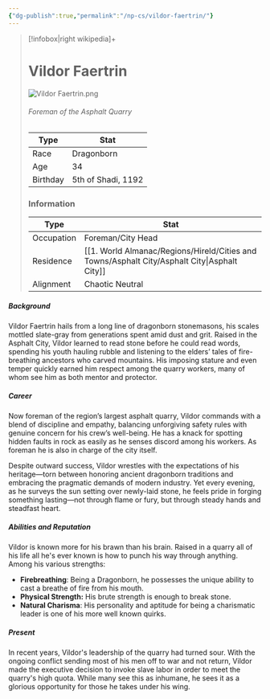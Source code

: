```yaml
---
{"dg-publish":true,"permalink":"/np-cs/vildor-faertrin/"}
---
```





> [!infobox|right wikipedia]+
> # Vildor Faertrin
> ![Vildor Faertrin.png](/img/user/z_Assets/Character%20Images/Vildor%20Faertrin.png)
> ###### Foreman of the Asphalt Quarry
> | Type |  Stat |
> | ---- | --- |
> | Race | Dragonborn |
> | Age | 34 |
> | Birthday | 5th of  Shadi, 1192
> ### Information
> | Type |  Stat |
> | ---- | --- |
> | Occupation | Foreman/City Head |
> | Residence | [[1. World Almanac/Regions/Hireld/Cities and Towns/Asphalt City/Asphalt City\|Asphalt City]] |
> | Alignment | Chaotic Neutral |
> 

##### Background

Vildor Faertrin hails from a long line of dragonborn stonemasons, his scales mottled slate-gray from generations spent amid dust and grit. Raised in the Asphalt City, Vildor learned to read stone before he could read words, spending his youth hauling rubble and listening to the elders’ tales of fire-breathing ancestors who carved mountains. His imposing stature and even temper quickly earned him respect among the quarry workers, many of whom see him as both mentor and protector.


##### Career 

Now foreman of the region’s largest asphalt quarry, Vildor commands with a blend of discipline and empathy, balancing unforgiving safety rules with genuine concern for his crew’s well-being. He has a knack for spotting hidden faults in rock as easily as he senses discord among his workers.  As foreman he is also in charge of the city itself.

Despite outward success, Vildor wrestles with the expectations of his heritage—torn between honoring ancient dragonborn traditions and embracing the pragmatic demands of modern industry. Yet every evening, as he surveys the sun setting over newly-laid stone, he feels pride in forging something lasting—not through flame or fury, but through steady hands and steadfast heart.

##### Abilities and Reputation

Vildor is known more for his brawn than his brain. Raised in a quarry all of his life all he's ever known is how to punch his way through anything. Among his various strengths:

- **Firebreathing**: Being a Dragonborn, he possesses the unique ability to cast a breathe of fire from his mouth.
- **Physical Strength:** His brute strength is enough to break stone.
- **Natural Charisma**: His personality and aptitude for being a charismatic leader is one of his more well known quirks.

##### Present

In recent years, Vildor's leadership of the quarry had turned sour. With the ongoing conflict sending most of his men off to war and not return, Vildor made the executive decision to invoke slave labor in order to meet the quarry's high quota. While many see this as inhumane, he sees it as a glorious opportunity for those he takes under his wing.






